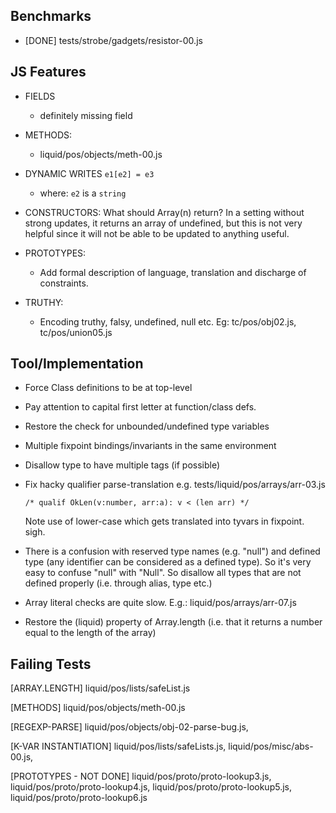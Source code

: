 Benchmarks
----------

  - [DONE] tests/strobe/gadgets/resistor-00.js


JS Features
-----------

  - FIELDS
    - definitely missing field

  - METHODS:
    - liquid/pos/objects/meth-00.js

  - DYNAMIC WRITES `e1[e2] = e3` 
    - where: `e2` is a `string`

  - CONSTRUCTORS: 
      What should Array(n) return?  In a setting without strong updates, it 
      returns an array of undefined, but this is not very helpful since it will 
      not be able to be updated to anything useful.

  - PROTOTYPES:
    - Add formal description of language, translation and discharge of constraints.

  - TRUTHY:
    - Encoding truthy, falsy, undefined, null etc.
      Eg: tc/pos/obj02.js, tc/pos/union05.js


Tool/Implementation
-------------------
  - Force Class definitions to be at top-level

  - Pay attention to capital first letter at function/class defs.

  - Restore the check for unbounded/undefined type variables

  - Multiple fixpoint bindings/invariants in the same environment

  - Disallow type to have multiple tags (if possible)

  - Fix hacky qualifier parse-translation e.g. tests/liquid/pos/arrays/arr-03.js
        
        /* qualif OkLen(v:number, arr:a): v < (len arr) */

    Note use of lower-case which gets translated into tyvars in fixpoint. sigh.

  - There is a confusion with reserved type names (e.g. "null") and defined
    type (any identifier can be considered as a defined type). So it's very easy
    to confuse "null" with "Null". So disallow all types that are not defined
    properly (i.e. through alias, type etc.)

  - Array literal checks are quite slow.
      E.g.: liquid/pos/arrays/arr-07.js

  - Restore the (liquid) property of Array.length (i.e. that it returns a number
    equal to the length of the array)

Failing Tests 
-------------

[ARRAY.LENGTH]
  liquid/pos/lists/safeList.js

[METHODS]
  liquid/pos/objects/meth-00.js

[REGEXP-PARSE]
  liquid/pos/objects/obj-02-parse-bug.js,

[K-VAR INSTANTIATION]
 liquid/pos/lists/safeLists.js,
 liquid/pos/misc/abs-00.js,

[PROTOTYPES - NOT DONE]
 liquid/pos/proto/proto-lookup3.js,
 liquid/pos/proto/proto-lookup4.js,
 liquid/pos/proto/proto-lookup5.js,
 liquid/pos/proto/proto-lookup6.js

